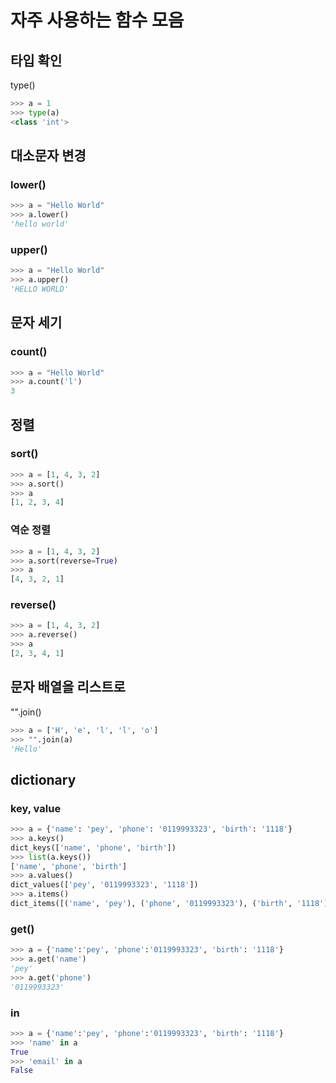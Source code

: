 # 자주 사용하는 함수 모음

## 타입 확인

type()
``` python
>>> a = 1
>>> type(a)
<class 'int'>
```

## 대소문자 변경

### lower()

```python
>>> a = "Hello World"
>>> a.lower()
'hello world'
```

### upper()

```python
>>> a = "Hello World"   
>>> a.upper()
'HELLO WORLD'
```

## 문자 세기

### count()

```python   
>>> a = "Hello World"
>>> a.count('l')
3
```

## 정렬

### sort()

```python
>>> a = [1, 4, 3, 2]
>>> a.sort()
>>> a
[1, 2, 3, 4]
```
### 역순 정렬

``` python
>>> a = [1, 4, 3, 2]
>>> a.sort(reverse=True)
>>> a   
[4, 3, 2, 1]
```


### reverse()

```python
>>> a = [1, 4, 3, 2]
>>> a.reverse()
>>> a
[2, 3, 4, 1]
```

## 문자 배열을 리스트로

"".join()

```python   
>>> a = ['H', 'e', 'l', 'l', 'o']
>>> "".join(a)
'Hello'
```

## dictionary

### key, value

```python
>>> a = {'name': 'pey', 'phone': '0119993323', 'birth': '1118'}
>>> a.keys()
dict_keys(['name', 'phone', 'birth'])
>>> list(a.keys())
['name', 'phone', 'birth']
>>> a.values()
dict_values(['pey', '0119993323', '1118'])
>>> a.items()
dict_items([('name', 'pey'), ('phone', '0119993323'), ('birth', '1118')])
```

### get()

```python
>>> a = {'name':'pey', 'phone':'0119993323', 'birth': '1118'}
>>> a.get('name')
'pey'
>>> a.get('phone')
'0119993323'
```

### in

```python
>>> a = {'name':'pey', 'phone':'0119993323', 'birth': '1118'}
>>> 'name' in a
True
>>> 'email' in a
False
```







